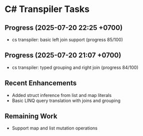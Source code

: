 # C# Transpiler Tasks

## Progress (2025-07-20 22:25 +0700)
- cs transpiler: basic left join support (progress 85/100)

## Progress (2025-07-20 21:07 +0700)
- cs transpiler: typed grouping and right join (progress 84/100)

## Recent Enhancements
- Added struct inference from list and map literals
- Basic LINQ query translation with joins and grouping

## Remaining Work
- Support map and list mutation operations

